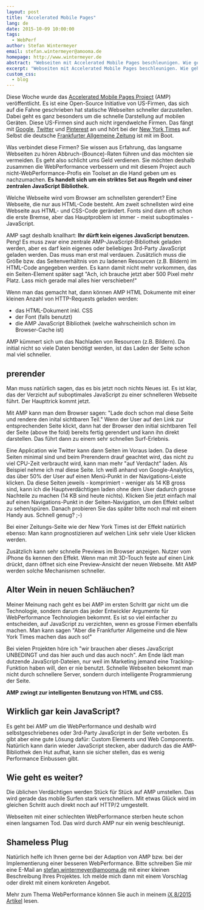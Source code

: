 ```yaml
---
layout: post
title: "Accelerated Mobile Pages"
lang: de
date: 2015-10-09 10:00:00
tags:
  - WebPerf
author: Stefan Wintermeyer
email: stefan.wintermeyer@amooma.de
homepage: http://www.wintermeyer.de
abstract: "Webseiten mit Accelerated Mobile Pages beschleunigen. Wie geht das?"
excerpt: "Webseiten mit Accelerated Mobile Pages beschleunigen. Wie geht das?"
custom_css:
  - blog
---
```


Diese Woche wurde das [Accelerated Mobile Pages Project](https://www.ampproject.org/) (AMP) veröffentlicht. Es ist eine Open-Source Initiative von US-Firmen, das sich auf die Fahne geschrieben hat statische Webseiten schneller darzustellen. Dabei geht es ganz besonders um die schnelle Darstellung auf mobilen Geräten. Diese US-Firmen sind auch nicht irgendwelche Firmen. Das fängt mit [Google](http://www.google.de), [Twitter](https://www.titter.com) und [Pinterest](http://www.pinterest.com) an und hört bei der [New York Times](http://www.nytimes.com/) auf. Selbst die deutsche [Frankfurter Allgemeine Zeitung](http://www.faz.net/) ist mit im Boot.

Was verbindet diese Firmen? Sie wissen aus Erfahrung, das langsame Webseiten zu hören Abbruch-(Bounce)-Raten führen und das möchten sie vermeiden. Es geht also schlicht ums Geld verdienen. Sie möchten deshalb zusammen die WebPerformance verbessern und mit diesem Project auch nicht-WebPerformance-Profis ein Toolset an die Hand geben um es nachzumachen. **Es handelt sich um ein striktes Set aus Regeln und einer zentralen JavaScript Bibliothek.**

Welche Webseite wird vom Browser am schnellsten gerendert? Eine Webseite, die nur aus HTML-Code besteht. Am zweit schnellsten wird eine Webseite aus HTML- und CSS-Code gerändert. Fonts sind dann oft schon die erste Bremse, aber das Hauptproblem ist immer - meist suboptimales - JavaScript.

AMP sagt deshalb knallhart: **Ihr dürft kein eigenes JavaScript benutzen.** Peng! Es muss zwar eine zentrale AMP-JavaScript-Bibliothek geladen werden, aber es darf kein eigenes oder beliebiges 3rd-Party JavaScript geladen werden. Das muss man erst mal verdauen.  Zusätzlich muss die Größe bzw. das Seitenverhältnis von zu ladenen Resourcen (z.B. Bildern) im HTML-Code angegeben werden. Es kann damit nicht mehr vorkommen, das ein Seiten-Element später sagt "Ach, ich brauche jetzt aber 500 Pixel mehr Platz. Lass mich gerade mal alles hier verschieben!"

Wenn man das gemacht hat, dann können AMP HTML Dokumente mit einer kleinen Anzahl von HTTP-Requests geladen werden:

* das HTML-Dokument inkl. CSS
* der Font (falls benutzt)
* die AMP JavaScript Bibliothek (welche wahrscheinlich schon im Browser-Cache ist)

AMP kümmert sich um das Nachladen von Resourcen (z.B. Bildern). Da initial nicht so viele Daten benötigt werden, ist das Laden der Seite schon mal viel schneller.

## prerender

Man muss natürlich sagen, das es bis jetzt noch nichts Neues ist. Es ist klar, das der Verzicht auf suboptimales JavaScript zu einer schnelleren Webseite führt. Der Haupttrick kommt jetzt.

Mit AMP kann man dem Browser sagen: "Lade doch schon mal diese Seite und rendere den inital sichtbaren Teil." Wenn der User auf den Link zur entsprechenden Seite klickt, dann hat der Browser den initial sichtbaren Teil der Seite (above the fold) bereits fertig gerendert und kann ihn direkt darstellen. Das führt dann zu einem sehr schnellen Surf-Erlebnis.

Eine Application wie Twitter kann dann Seiten im Voraus laden. Da diese Seiten minimal sind und beim Prerendern drauf geachtet wird, das nicht zu viel CPU-Zeit verbraucht wird, kann man mehr "auf Verdacht" laden. Als Beispiel nehme ich mal diese Seite. Ich weiß anhand von Google-Analytics, das über 50% der User auf einen Menü-Punkt in der Navigations-Leiste klicken. Da diese Seiten jeweils - komprimiert - weniger als 14 KB gross sind, kann ich die Hauptverdächtigen laden ohne dem User dadurch grosse Nachteile zu machen (14 KB sind heute nichts). Klicken Sie jetzt einfach mal auf einen Navigations-Punkt in der Seiten-Navigation, um den Effekt selbst zu sehen/spüren. Danach probieren Sie das später bitte noch mal mit einem Handy aus. Schnell genug? ;-)

Bei einer Zeitungs-Seite wie der New York Times ist der Effekt natürlich ebenso: Man kann prognostizieren auf welchen Link sehr viele User klicken werden.

Zusätzlich kann sehr schnelle Previews im Browser anzeigen. Nutzer vom iPhone 6s kennen den Effekt. Wenn man mit 3D-Touch feste auf einen Link drückt, dann öffnet sich eine Preview-Ansicht der neuen Webseite. Mit AMP werden solche Mechanismen schneller.

## Alter Wein in neuen Schläuchen?

Meiner Meinung nach geht es bei AMP im ersten Schritt gar nicht um die Technologie, sondern darum das jeder Entwickler Argumente für WebPerformance Technologien bekommt. Es ist so viel einfacher zu entscheiden, auf JavaScript zu verzichten, wenn es grosse Firmen ebenfalls machen. Man kann sagen "Aber die Frankfurter Allgemeine und die New York Times machen das auch so!"

Bei vielen Projekten höre ich "wir brauchen aber dieses JavaScript UNBEDINGT und das hier auch und das auch noch". Am Ende lädt man dutzende JavaScript-Dateien, nur weil im Marketing jemand eine Tracking-Funktion haben will, den er nie benutzt. Schnelle Webseiten bekommt man nicht durch schnellere Server, sondern durch intelligente Programmierung der Seite.

**AMP zwingt zur intelligenten Benutzung von HTML und CSS.**

## Wirklich gar kein JavaScript?

Es geht bei AMP um die WebPerformance und deshalb wird selbstgeschriebenes oder 3rd-Party JavaScript in der Seite verboten. Es gibt aber eine gute Lösung dafür: Custom Elements und Web Components. Natürlich kann darin wieder JavaScript stecken, aber dadurch das die AMP-Bibliothek den Hut aufhat, kann sie sicher stellen, das es wenig Performance Einbussen gibt.

## Wie geht es weiter?

Die üblichen Verdächtigen werden Stück für Stück auf AMP umstellen. Das wird gerade das mobile Surfen stark verschnellern. Mit etwas Glück wird im gleichen Schritt auch direkt noch auf HTTP/2 umgestellt.

Webseiten mit einer schlechten WebPerformance sterben heute schon einen langsamen Tod. Das wird durch AMP nur ein wenig beschleunigt.

## Shameless Plug

Natürlich helfe ich Ihnen gerne bei der Adaption von AMP bzw. bei der Implementierung einer besseren WebPerformance. Bitte schreiben Sie mir eine E-Mail an stefan.wintermeyer@amooma.de mit einer kleinen Beschreibung Ihres Projektes. Ich melde mich dann mit einem Vorschlag oder direkt mit einem konkreten Angebot.

Mehr zum Thema WebPerformance können Sie auch in meinem [iX 8/2015 Artikel](http://www.heise.de/ix/inhalt/2015/8/102/) lesen.
